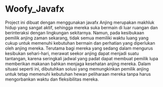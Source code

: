 # Woofy_Javafx

Project ini dibuat dengan menggunakan javafx
Anjing merupakan makhluk hidup yang sangat aktif, sehingga mereka suka bermain di luar ruangan dan berinteraksi dengan lingkungan sekitarnya. Namun, pada kesibukaan pemilik anjing zaman sekarang, tidak semua memiliki waktu luang yang cukup untuk memenuhi kebutuhan bermain dan perhatian yang diperlukan oleh anjing mereka. Terutama bagi mereka yang sedang dalam mengurus kesibukan sehari-hari, merawat seekor anjing dapat menjadi suatu tantangan, karena seringkali jadwal yang padat dapat membuat pemilik lupa memberikan makanan bahkan menjaga kesehatan anjing mereka. Dalam situasi seperti ini, dibutuhkan solusi yang memungkinkan pemilik anjing untuk tetap memenuhi kebutuhan hewan peliharaan mereka tanpa harus mengorbankan waktu dan fleksibilitas mereka.
